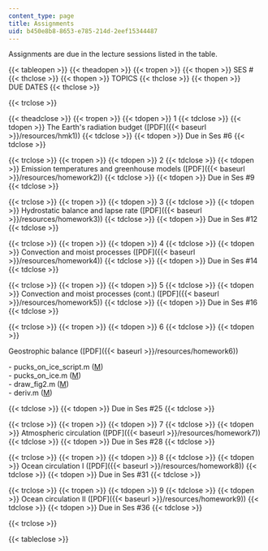 ```yaml
---
content_type: page
title: Assignments
uid: b450e8b8-8653-e785-214d-2eef15344487
---
```


Assignments are due in the lecture sessions listed in the table.

{{< tableopen >}}
{{< theadopen >}}
{{< tropen >}}
{{< thopen >}}
SES #
{{< thclose >}}
{{< thopen >}}
TOPICS
{{< thclose >}}
{{< thopen >}}
DUE DATES
{{< thclose >}}

{{< trclose >}}

{{< theadclose >}}
{{< tropen >}}
{{< tdopen >}}
1
{{< tdclose >}}
{{< tdopen >}}
The Earth's radiation budget ([PDF]({{< baseurl >}}/resources/hmk1))
{{< tdclose >}}
{{< tdopen >}}
Due in Ses #6
{{< tdclose >}}

{{< trclose >}}
{{< tropen >}}
{{< tdopen >}}
2
{{< tdclose >}}
{{< tdopen >}}
Emission temperatures and greenhouse models ([PDF]({{< baseurl >}}/resources/homework2))
{{< tdclose >}}
{{< tdopen >}}
Due in Ses #9
{{< tdclose >}}

{{< trclose >}}
{{< tropen >}}
{{< tdopen >}}
3
{{< tdclose >}}
{{< tdopen >}}
Hydrostatic balance and lapse rate ([PDF]({{< baseurl >}}/resources/homework3))
{{< tdclose >}}
{{< tdopen >}}
Due in Ses #12
{{< tdclose >}}

{{< trclose >}}
{{< tropen >}}
{{< tdopen >}}
4
{{< tdclose >}}
{{< tdopen >}}
Convection and moist processes ([PDF]({{< baseurl >}}/resources/homework4))
{{< tdclose >}}
{{< tdopen >}}
Due in Ses #14
{{< tdclose >}}

{{< trclose >}}
{{< tropen >}}
{{< tdopen >}}
5
{{< tdclose >}}
{{< tdopen >}}
Convection and moist processes (cont.) ([PDF]({{< baseurl >}}/resources/homework5))
{{< tdclose >}}
{{< tdopen >}}
Due in Ses #16
{{< tdclose >}}

{{< trclose >}}
{{< tropen >}}
{{< tdopen >}}
6
{{< tdclose >}}
{{< tdopen >}}


Geostrophic balance ([PDF]({{< baseurl >}}/resources/homework6))

\- pucks\_on\_ice\_script.m ([M](/courses/earth-atmospheric-and-planetary-sciences/12-003-atmosphere-ocean-and-climate-dynamics-fall-2008/assignments/pucks_on_ice_script.m))  
\- pucks\_on\_ice.m ([M](/courses/earth-atmospheric-and-planetary-sciences/12-003-atmosphere-ocean-and-climate-dynamics-fall-2008/assignments/pucks_on_ice.m))  
\- draw\_fig2.m ([M](/courses/earth-atmospheric-and-planetary-sciences/12-003-atmosphere-ocean-and-climate-dynamics-fall-2008/assignments/draw_fig2.m))  
\- deriv.m ([M](/courses/earth-atmospheric-and-planetary-sciences/12-003-atmosphere-ocean-and-climate-dynamics-fall-2008/assignments/deriv.m))


{{< tdclose >}}
{{< tdopen >}}
Due in Ses #25
{{< tdclose >}}

{{< trclose >}}
{{< tropen >}}
{{< tdopen >}}
7
{{< tdclose >}}
{{< tdopen >}}
Atmospheric circulation ([PDF]({{< baseurl >}}/resources/homework7))
{{< tdclose >}}
{{< tdopen >}}
Due in Ses #28
{{< tdclose >}}

{{< trclose >}}
{{< tropen >}}
{{< tdopen >}}
8
{{< tdclose >}}
{{< tdopen >}}
Ocean circulation I ([PDF]({{< baseurl >}}/resources/homework8))
{{< tdclose >}}
{{< tdopen >}}
Due in Ses #31
{{< tdclose >}}

{{< trclose >}}
{{< tropen >}}
{{< tdopen >}}
9
{{< tdclose >}}
{{< tdopen >}}
Ocean circulation II ([PDF]({{< baseurl >}}/resources/homework9))
{{< tdclose >}}
{{< tdopen >}}
Due in Ses #36
{{< tdclose >}}

{{< trclose >}}

{{< tableclose >}}
